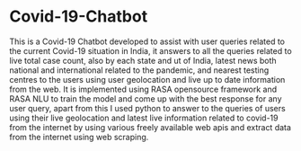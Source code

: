 # Covid-19-Chatbot
This is a Covid-19 Chatbot developed to assist with user queries related to the current Covid-19 situation in India, it answers to all the queries related to live total case count, also by each state and ut of India, latest news both national and international related to the pandemic, and nearest testing centres to the users using user geolocation and live up to date information from the web. It is implemented using RASA opensource framework and RASA NLU to train the model and come up with the best response for any user query, apart from this I used python to answer to the queries of users using their live geolocation and latest live information related to covid-19 from the internet by using various freely available web apis and extract data from the internet using web scraping.
